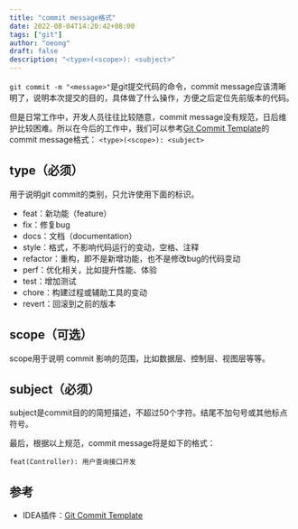 ```yaml
---
title: "commit message格式"
date: 2022-08-04T14:20:42+08:00
tags: ["git"]
author: "oeong"
draft: false
description: "<type>(<scope>): <subject>"
---
```


`git commit -m "<message>"`是git提交代码的命令，commit message应该清晰明了，说明本次提交的目的，具体做了什么操作，方便之后定位先前版本的代码。

<!--more-->

但是日常工作中，开发人员往往比较随意，commit message没有规范，日后维护比较困难。所以在今后的工作中，我们可以参考[Git Commit Template](https://plugins.jetbrains.com/plugin/9861-git-commit-template)的commit message格式：
`<type>(<scope>): <subject>`

## type（必须）
用于说明git commit的类别，只允许使用下面的标识。

- feat：新功能（feature）
- fix：修复bug
- docs：文档（documentation）
- style：格式，不影响代码运行的变动，空格、注释
- refactor：重构，即不是新增功能，也不是修改bug的代码变动
- perf：优化相关，比如提升性能、体验
- test：增加测试
- chore：构建过程或辅助工具的变动
- revert：回滚到之前的版本

## scope（可选）

scope用于说明 commit 影响的范围，比如数据层、控制层、视图层等等。

## subject（必须）

subject是commit目的的简短描述，不超过50个字符。结尾不加句号或其他标点符号。

最后，根据以上规范，commit message将是如下的格式：
```
feat(Controller): 用户查询接口开发
```

## 参考

- IDEA插件：[Git Commit Template](https://plugins.jetbrains.com/plugin/9861-git-commit-template)